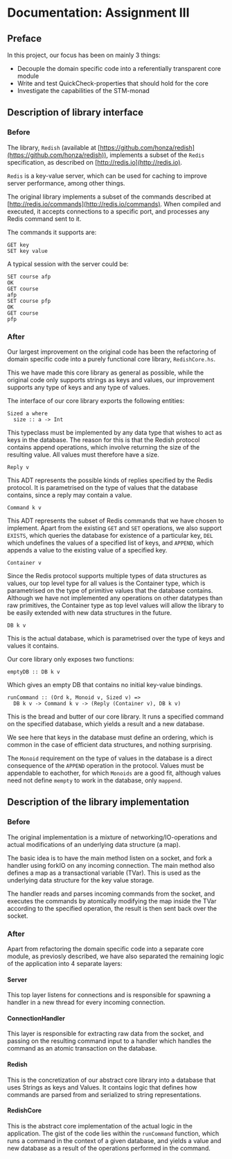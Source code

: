 Documentation: Assignment III
=============================

Preface
-------

In this project, our focus has been on mainly 3 things:

* Decouple the domain specific code into a referentially transparent core
  module
* Write and test QuickCheck-properties that should hold for the core
* Investigate the capabilities of the STM-monad

Description of library interface
--------------------------------

### Before

The library, `Redish` (available at 
[https://github.com/honza/redish](https://github.com/honza/redish)), 
implements a subset of the `Redis` specification, as described
on [http://redis.io](http://redis.io).

`Redis` is a key-value server, which can be used for caching to improve
server performance, among other things.

The original library implements a subset of the commands described at
[http://redis.io/commands](http://redis.io/commands). When compiled and
executed, it accepts connections to a specific port, and processes any Redis
command sent to it.

The commands it supports are:

    GET key
    SET key value

A typical session with the server could be:

    SET course afp
    OK
    GET course
    afp
    SET course pfp
    OK
    GET course
    pfp

### After

Our largest improvement on the original code has been the refactoring of
domain specific code into a purely functional core library, `RedishCore.hs`.

This we have made this core library as general as possible, while the
original code only supports strings as keys and values, our improvement
supports any type of keys and any type of values.

The interface of our core library exports the following entities:

    Sized a where
      size :: a -> Int

This typeclass must be implemented by any data type that wishes to act as
keys in the database. The reason for this is that the Redish protocol
contains append operations, which involve returning the size of the
resulting value. All values must therefore have a size.

    Reply v
        
This ADT represents the possible kinds of replies specified by the Redis
protocol. It is parametrised on the type of values that the database
contains, since a reply may contain a value.

    Command k v

This ADT represents the subset of Redis commands that we have chosen to
implement. Apart from the existing `GET` and `SET` operations, we also
support `EXISTS`, which queries the database for existence of a particular
key, `DEL` which undefines the values of a specified list of keys, and
`APPEND`, which appends a value to the existing value of a specified key.

    Container v

Since the Redis protocol supports multiple types of data structures as
values, our top level type for all values is the Container type, which is
parametrised on the type of primitive values that the database contains.
Although we have not implemented any operations on other datatypes than
raw primitives, the Container type as top level values will allow the
library to be easily extended with new data structures in the future.

    DB k v

This is the actual database, which is parametrised over the type of keys
and values it contains.

Our core library only exposes two functions:

    emptyDB :: DB k v

Which gives an empty DB that contains no initial key-value bindings.

    runCommand :: (Ord k, Monoid v, Sized v) => 
      DB k v -> Command k v -> (Reply (Container v), DB k v)

This is the bread and butter of our core library. It runs a specified
command on the specified database, which yields a result and a new
database. 

We see here that keys in the database must define an ordering, which is
common in the case of efficient data structures, and nothing surprising.

The `Monoid` requirement on the type of values in the database is a direct
consequence of the `APPEND` operation in the protocol. Values must be
appendable to eachother, for which `Monoids` are a good fit, although
values need not define `mempty` to work in the database, only `mappend`.

Description of the library implementation
-----------------------------------------

### Before

The original implementation is a mixture of networking/IO-operations 
and actual modifications of an underlying data structure (a map). 

The basic idea is to have the main method listen on a socket, and fork a
handler using forkIO on any incoming connection. The main method also
defines a map as a transactional variable (TVar). This is used as the underlying
data structure for the key value storage.

The handler reads and parses incoming commands from the socket, and
executes the commands by atomically modifying the map inside the TVar
according to the specified operation, the result is then sent back over
the socket.

### After

Apart from refactoring the domain specific code into a separate core
module, as previosly described, we have also separated the remaining logic
of the application into 4 separate layers:

#### Server

This top layer listens for connections and is responsible for spawning a
handler in a new thread for every incoming connection.

#### ConnectionHandler

This layer is responsible for extracting raw data from the socket, and
passing on the resulting command input to a handler which handles the
command as an atomic transaction on the database.

#### Redish

This is the concretization of our abstract core library into a database
that uses Strings as keys and Values. It contains logic that defines how
commands are parsed from and serialized to string representations.

#### RedishCore

This is the abstract core implementation of the actual logic in the
application. The gist of the code lies within the `runCommand` function,
which runs a command in the context of a given database, and yields a
value and new database as a result of the operations performed in the
command.
